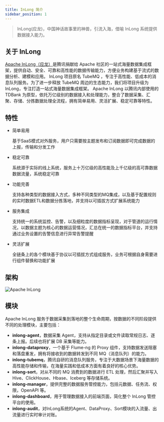 ```yaml
---
title: InLong 简介
sidebar_position: 1
---
```


> InLong(应龙)，中国神话故事里的神兽，引流入海，借喻 InLong 系统提供数据接入能力。

## 关于 InLong
[Apache InLong（应龙）](https://inlong.apache.org)是腾讯捐献给 Apache 社区的一站式海量数据集成框架，提供自动、安全、可靠和高性能的数据传输能力，方便业务构建基于流式的数据分析、建模和应用。
InLong 项目原名 TubeMQ ，专注于高性能、低成本的消息队列服务。为了进一步释放 TubeMQ 周边的生态能力，我们将项目升级为 InLong，专注打造一站式海量数据集成框架。
Apache InLong 以腾讯内部使用的 TDBank 为原型，依托万亿级别的数据接入和处理能力，整合了数据采集、汇聚、存储、分拣数据处理全流程，拥有简单易用、灵活扩展、稳定可靠等特性。

## 特性
- 简单易用

  基于SaaS模式对外服务，用户只需要按主题发布和订阅数据即可完成数据的上报，传输和分发工作

- 稳定可靠

  系统源于实际的线上系统，服务上十万亿级的高性能及上千亿级的高可靠数据数据流量，系统稳定可靠

- 功能完善

  支持各种类型的数据接入方式，多种不同类型的MQ集成，以及基于配置规则的实时数据ETL和数据分拣落地，并支持以可插拔方式扩展系统能力

- 服务集成

  支持统一的系统监控、告警，以及细粒度的数据指标呈现，对于管道的运行情况，以数据主题为核心的数据运营情况，汇总在统一的数据指标平台，并支持通过业务设置的告警信息进行异常告警提醒

- 灵活扩展

  全链条上的各个模块基于协议以可插拔方式组成服务，业务可根据自身需要进行组件替换和功能扩展

## 架构
<img src="/img/inlong-structure-zh.png" align="center" alt="Apache InLong"/>

## 模块
Apache InLong 服务于数据采集到落地的整个生命周期，按数据的不同阶段提供不同的处理模块，主要包括：

- **inlong-agent**，数据采集 Agent，支持从指定目录或文件读取常规日志、逐条上报。后续也将扩展 DB 采集等能力。
- **inlong-dataproxy**，一个基于 Flume-ng 的 Proxy 组件，支持数据发送阻塞和落盘重发，拥有将接收到的数据转发到不同 MQ（消息队列）的能力。
- **inlong-tubemq**，腾讯自研的消息队列服务，专注于大数据场景下海量数据的高性能存储和传输，在海量实践和低成本方面有着良好的核心优势。
- **inlong-sort**，对从不同的 MQ 消费到的数据进行 ETL 处理，然后汇聚并写入 Hive、ClickHouse、Hbase、Iceberg 等存储系统。
- **inlong-manager**，提供完整的数据服务管控能力，包括元数据、任务流、权限，OpenAPI 等。
- **inlong-dashboard**，用于管理数据接入的前端页面，简化整个 InLong 管控平台的使用。
- **inlong-audit**，对InLong系统的Agent、DataProxy、Sort模块的入流量、出流量进行实时审计对账。